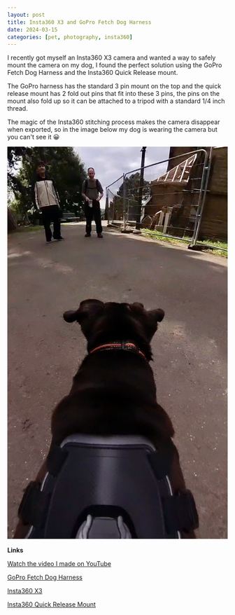 ```yaml
---
layout: post
title: Insta360 X3 and GoPro Fetch Dog Harness
date: 2024-03-15
categories: [pet, photography, insta360]
---
```


I recently got myself an Insta360 X3 camera and wanted a way to safely mount the camera on my dog, I found the perfect solution using the GoPro Fetch Dog Harness and the Insta360 Quick Release mount.

The GoPro harness has the standard 3 pin mount on the top and the quick release mount has 2 fold out pins that fit into these 3 pins, the pins on the mount also fold up so it can be attached to a tripod with a standard 1/4 inch thread.

The magic of the Insta360 stitching process makes the camera disappear when exported, so in the image below my dog is wearing the camera but you can't see it 😀

![alt text](/images/insta360-x3-dog-harness.jpg)

**Links**

[Watch the video I made on YouTube](https://www.youtube.com/watch?v=FuV-r7tDvQQ)

[GoPro Fetch Dog Harness](https://gopro.com/en/gb/shop/mounts-accessories/fetch-dog-harness/ADOGM-001.html)

[Insta360 X3](https://amzn.to/3Vh3Jwx)

[Insta360 Quick Release Mount](https://amzn.to/3ThSnWp)
